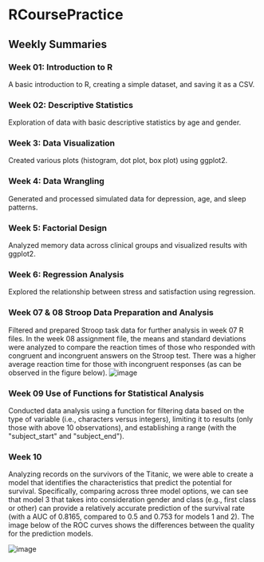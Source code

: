 # RCoursePractice
## Weekly Summaries

### Week 01: Introduction to R
A basic introduction to R, creating a simple dataset, and saving it as a CSV.

### Week 02: Descriptive Statistics
Exploration of data with basic descriptive statistics by age and gender.

### Week 3: Data Visualization
Created various plots (histogram, dot plot, box plot) using ggplot2.

### Week 4: Data Wrangling
Generated and processed simulated data for depression, age, and sleep patterns.

### Week 5: Factorial Design
Analyzed memory data across clinical groups and visualized results with ggplot2.

### Week 6: Regression Analysis
Explored the relationship between stress and satisfaction using regression.

### Week 07 & 08 Stroop Data Preparation and Analysis
Filtered and prepared Stroop task data for further analysis in week 07 R files. In the week 08 assignment file, the means and standard deviations were analyzed to compare the reaction times of those who responded with congruent and incongruent answers on the Stroop test. There was a higher average reaction time for those with incongruent responses (as can be observed in the figure below).
![image](https://github.com/user-attachments/assets/5fbc9a1d-5ebc-4eb2-a225-4bc69f9e15ad)

### Week 09 Use of Functions for Statistical Analysis
Conducted data analysis using a function for filtering data based on the type of variable (i.e., characters versus integers), limiting it to results (only those with above 10 observations), and establishing a range (with the "subject_start" and "subject_end").

### Week 10 
Analyzing records on the survivors of the Titanic, we were able to create a model that identifies the characteristics that predict the potential for survival. Specifically, comparing across three model options, we can see that model 3 that takes into consideration gender and class (e.g., first class or other) can provide a relatively accurate prediction of the survival rate (with a AUC of 0.8165, compared to 0.5 and 0.753 for models 1 and 2). The image below of the ROC curves shows the differences between the quality for the prediction models. 

![image](https://github.com/user-attachments/assets/bb1d9001-7a45-4815-b58a-0781d9e00a4c)

